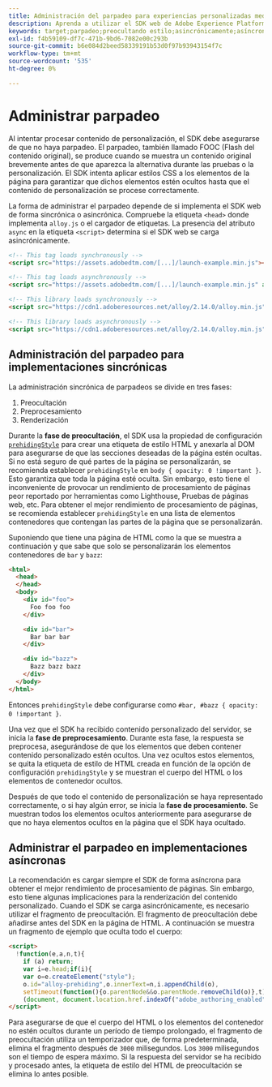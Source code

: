 ```yaml
---
title: Administración del parpadeo para experiencias personalizadas mediante el SDK web de Adobe Experience Platform
description: Aprenda a utilizar el SDK web de Adobe Experience Platform para administrar el parpadeo en las experiencias de los usuarios.
keywords: target;parpadeo;preocultando estilo;asincrónicamente;asíncrono;
exl-id: f4b59109-df7c-471b-9bd6-7082e00c293b
source-git-commit: b6e084d2beed58339191b53d0f97b93943154f7c
workflow-type: tm+mt
source-wordcount: '535'
ht-degree: 0%

---
```


# Administrar parpadeo

Al intentar procesar contenido de personalización, el SDK debe asegurarse de que no haya parpadeo. El parpadeo, también llamado FOOC (Flash del contenido original), se produce cuando se muestra un contenido original brevemente antes de que aparezca la alternativa durante las pruebas o la personalización. El SDK intenta aplicar estilos CSS a los elementos de la página para garantizar que dichos elementos estén ocultos hasta que el contenido de personalización se procese correctamente.

La forma de administrar el parpadeo depende de si implementa el SDK web de forma sincrónica o asincrónica. Compruebe la etiqueta `<head>` donde implementa `alloy.js` o el cargador de etiquetas. La presencia del atributo `async` en la etiqueta `<script>` determina si el SDK web se carga asincrónicamente.

```html
<!-- This tag loads synchronously -->
<script src="https://assets.adobedtm.com/[...]/launch-example.min.js"></script>

<!-- This tag loads asynchronously -->
<script src="https://assets.adobedtm.com/[...]/launch-example.min.js" async></script>

<!-- This library loads synchronously -->
<script src="https://cdn1.adoberesources.net/alloy/2.14.0/alloy.min.js"></script>

<!-- This library loads asynchronously -->
<script src="https://cdn1.adoberesources.net/alloy/2.14.0/alloy.min.js" async></script>
```

## Administración del parpadeo para implementaciones sincrónicas

La administración sincrónica de parpadeos se divide en tres fases:

1. Preocultación
1. Preprocesamiento
1. Renderización

Durante la **fase de preocultación**, el SDK usa la propiedad de configuración [`prehidingStyle`](../commands/configure/prehidingstyle.md) para crear una etiqueta de estilo HTML y anexarla al DOM para asegurarse de que las secciones deseadas de la página estén ocultas. Si no está seguro de qué partes de la página se personalizarán, se recomienda establecer `prehidingStyle` en `body { opacity: 0 !important }`. Esto garantiza que toda la página esté oculta. Sin embargo, esto tiene el inconveniente de provocar un rendimiento de procesamiento de páginas peor reportado por herramientas como Lighthouse, Pruebas de páginas web, etc. Para obtener el mejor rendimiento de procesamiento de páginas, se recomienda establecer `prehidingStyle` en una lista de elementos contenedores que contengan las partes de la página que se personalizarán.

Suponiendo que tiene una página de HTML como la que se muestra a continuación y que sabe que solo se personalizarán los elementos contenedores de `bar` y `bazz`:

```html
<html>
  <head>
  </head>
  <body>
    <div id="foo">
      Foo foo foo
    </div>

    <div id="bar">
      Bar bar bar
    </div>

    <div id="bazz">
      Bazz bazz bazz
    </div>
  </body>
</html>
```

Entonces `prehidingStyle` debe configurarse como `#bar, #bazz { opacity: 0 !important }`.

Una vez que el SDK ha recibido contenido personalizado del servidor, se inicia la **fase de preprocesamiento**. Durante esta fase, la respuesta se preprocesa, asegurándose de que los elementos que deben contener contenido personalizado estén ocultos. Una vez ocultos estos elementos, se quita la etiqueta de estilo de HTML creada en función de la opción de configuración `prehidingStyle` y se muestran el cuerpo del HTML o los elementos de contenedor ocultos.

Después de que todo el contenido de personalización se haya representado correctamente, o si hay algún error, se inicia la **fase de procesamiento**. Se muestran todos los elementos ocultos anteriormente para asegurarse de que no haya elementos ocultos en la página que el SDK haya ocultado.

## Administrar el parpadeo en implementaciones asíncronas

La recomendación es cargar siempre el SDK de forma asíncrona para obtener el mejor rendimiento de procesamiento de páginas. Sin embargo, esto tiene algunas implicaciones para la renderización del contenido personalizado. Cuando el SDK se carga asincrónicamente, es necesario utilizar el fragmento de preocultación. El fragmento de preocultación debe añadirse antes del SDK en la página de HTML. A continuación se muestra un fragmento de ejemplo que oculta todo el cuerpo:

```html
<script>
  !function(e,a,n,t){
    if (a) return;
    var i=e.head;if(i){
    var o=e.createElement("style");
    o.id="alloy-prehiding",o.innerText=n,i.appendChild(o),
    setTimeout(function(){o.parentNode&&o.parentNode.removeChild(o)},t)}}
    (document, document.location.href.indexOf("adobe_authoring_enabled") !== -1, "body { opacity: 0 !important }", 3000);
</script>
```

Para asegurarse de que el cuerpo del HTML o los elementos del contenedor no estén ocultos durante un período de tiempo prolongado, el fragmento de preocultación utiliza un temporizador que, de forma predeterminada, elimina el fragmento después de `3000` milisegundos. Los `3000` milisegundos son el tiempo de espera máximo. Si la respuesta del servidor se ha recibido y procesado antes, la etiqueta de estilo del HTML de preocultación se elimina lo antes posible.
